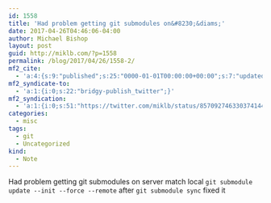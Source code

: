 ```yaml
---
id: 1558
title: 'Had problem getting git submodules on&#8230;&diams;'
date: 2017-04-26T04:46:06-04:00
author: Michael Bishop
layout: post
guid: http://miklb.com/?p=1558
permalink: /blog/2017/04/26/1558-2/
mf2_cite:
  - 'a:4:{s:9:"published";s:25:"0000-01-01T00:00:00+00:00";s:7:"updated";s:25:"0000-01-01T00:00:00+00:00";s:8:"category";a:1:{i:0;s:0:"";}s:6:"author";a:0:{}}'
mf2_syndicate-to:
  - 'a:1:{i:0;s:22:"bridgy-publish_twitter";}'
mf2_syndication:
  - 'a:1:{i:0;s:51:"https://twitter.com/miklb/status/857092746330374144";}'
categories:
  - misc
tags:
  - git
  - Uncategorized
kind:
  - Note
---
```

 Had problem getting git submodules on server match local `git submodule update --init --force --remote` after `git submodule sync` fixed it
